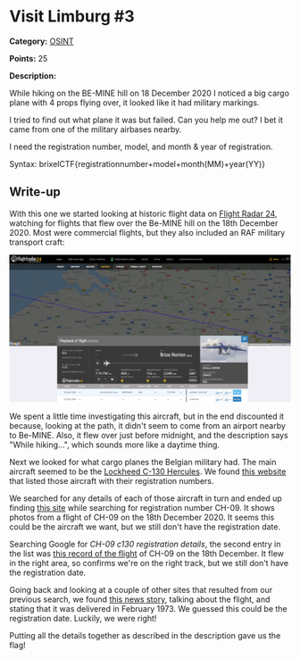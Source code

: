 # Visit Limburg #3
**Category:** [OSINT](../README.md)

**Points:** 25

**Description:**

While hiking on the BE-MINE hill on 18 December 2020 I noticed a big cargo plane with 4 props flying over, it looked like it had military markings.

I tried to find out what plane it was but failed. Can you help me out? I bet it came from one of the military airbases nearby.

I need the registration number, model, and month & year of registration.

Syntax: brixelCTF{registrationnumber+model+month(MM)+year(YY)}

## Write-up
With this one we started looking at historic flight data on [Flight Radar 24](https://www.flightradar24.com/), watching for flights that flew over the Be-MINE hill on the 18th December 2020. Most were commercial flights, but they also included an RAF military transport craft:

<img src="red_herring.png" alt="A red herring!" width="700" />

We spent a little time investigating this aircraft, but in the end discounted it because, looking at the path, it didn't seem to come from an airport nearby to Be-MINE. Also, it flew over just before midnight, and the description says "While hiking...",  which sounds more like a daytime thing.

Next we looked for what cargo planes the Belgian military had. The main aircraft seemed to be the [Lockheed C-130 Hercules](https://en.wikipedia.org/wiki/Lockheed_C-130_Hercules). We found [this website](http://belmilac.wikifoundry.com/page/Lockheed+C-130H+Hercules) that listed those aircraft with their registration numbers.

We searched for any details of each of those aircraft in turn and ended up finding [this site](https://www.jetphotos.com/photo/keyword/ch-09) while searching for registration number CH-09. It shows photos from a flight of CH-09 on the 18th December 2020. It seems this could be the aircraft we want, but we still don't have the registration date.

Searching Google for *CH-09 c130 registration details*, the second entry in the list was [this record of the flight](https://www.radarbox.com/data/registration/CH-09) of CH-09 on the 18th December. It flew in the right area, so confirms we're on the right track, but we still don't have the registration date.

Going back and looking at a couple of other sites that resulted from our previous search, we found [this news story](https://ivanconinx.be/2020/12/18/belgian-air-force-retires-ch-09-one-of-its-remaining-lockheed-c-130h-hercules-transport-aircraft/), talking about the flight, and stating that it was delivered in February 1973. We guessed this could be the registration date. Luckily, we were right!

Putting all the details together as described in the description gave us the flag!
